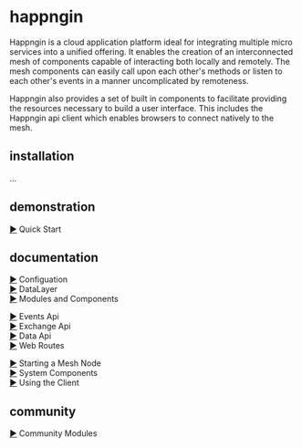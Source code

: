 # happngin

Happngin is a cloud application platform ideal for integrating multiple micro services into a unified offering. It enables the creation of an interconnected mesh of components capable of interacting both locally and remotely. The mesh components can easily call upon each other's methods or listen to each other's events in a manner uncomplicated by remoteness.

Happngin also provides a set of built in components to facilitate providing the resources necessary to build a user interface. This includes the Happngin api client which enables browsers to connect natively to the mesh.

## installation

...

## demonstration

[&#9654;](docs/quickstart.md) Quick Start<br/>

## documentation

[&#9654;](docs/configuration.md) Configuation<br/>
[&#9654;](docs/datalayer.md) DataLayer<br/>
[&#9654;](docs/modules.md) Modules and Components<br/>

[&#9654;](docs/events.md) Events Api<br/>
[&#9654;](docs/exchange.md) Exchange Api<br/>
[&#9654;](docs/data.md) Data Api<br/>
[&#9654;](docs/webroutes.md) Web Routes<br/>

[&#9654;](docs/starting.md) Starting a Mesh Node<br/>
[&#9654;](docs/system.md) System Components<br/>
[&#9654;](docs/client.md) Using the Client<br/>

## community

[&#9654;](docs/community.md) Community Modules<br/>
